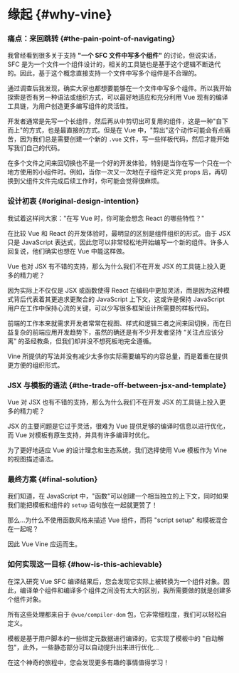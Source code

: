 # 缘起 {#why-vine}

### 痛点：来回跳转 {#the-pain-point-of-navigating}

我曾经看到很多关于支持 **"一个 SFC 文件中写多个组件"** 的讨论，但说实话，SFC 是为一个文件一个组件设计的，相关的工具链也是基于这个逻辑不断迭代的。因此，基于这个概念直接支持一个文件中写多个组件是不合理的。

通过调查后我发现，确实大家也都想要能够在一个文件中写多个组件。所以我开始探索是否有另一种语法或组织方式，可以最好地适应和充分利用 Vue 现有的编译工具链，为用户创造更多编写组件的灵活性。

开发者通常是先写一个长组件，然后再从中剪切出可复用的组件，这是一种"自下而上"的方式，也是最直接的方式。但是在 Vue 中，"剪出"这个动作可能会有点痛苦，因为我们总是需要创建一个新的 `.vue` 文件，写一些样板代码，然后才能开始写我们自己的代码。

在多个文件之间来回切换也不是一个好的开发体验，特别是当你在写一个只在一个地方使用的小组件时。例如，当你一次又一次地在子组件定义完 props 后，再切换到父组件文件完成后续工作时，你可能会觉得很麻烦。

### 设计初衷 {#original-design-intention}

我试着这样问大家："在写 Vue 时，你可能会想念 React 的哪些特性？"

在比较 Vue 和 React 的开发体验时，最明显的区别是组件组织的形式。由于 JSX 只是 JavaScript 表达式，因此您可以非常轻松地开始编写一个新的组件。许多人回复说，他们确实也想在 Vue 中能这样做。

Vue 也对 JSX 有不错的支持，那么为什么我们不在开发 JSX 的工具链上投入更多的精力呢？

因为实际上不仅仅是 JSX 或函数使得 React 在编码中更加灵活，而是因为这种模式背后代表着其更追求更聚合的 JavaScript 上下文，这或许是保持 JavaScript 用户在工作中保持心流的关键，可以少写很多框架设计所需要的样板代码。

前端的工作本来就需求开发者常常在视图、样式和逻辑三者之间来回切换，而在日益复杂的前端应用开发趋势下，虽然的确还是有不少开发者坚持 “关注点应该分离” 的圣经教条，但我们却并没不想死板地完全遵循。

Vine 所提供的写法并没有减少太多你实际需要编写的内容总量，而是着重在提供更方便的组织形式。

### JSX 与模板的语法 {#the-trade-off-between-jsx-and-template}

Vue 对 JSX 也有不错的支持，那么为什么我们不在开发 JSX 的工具链上投入更多的精力呢？

JSX 的主要问题是它过于灵活，很难为 Vue 提供足够的编译时信息以进行优化，而 Vue 对模板有原生支持，并具有许多编译时优化。

为了更好地适应 Vue 的设计理念和生态系统，我们选择使用 Vue 模板作为 Vine 的视图描述语法。

### 最终方案 {#final-solution}

我们知道，在 JavaScript 中，"函数"可以创建一个相当独立的上下文，同时如果我们能把模板和组件的 `setup` 语句放在一起就更赞了！

那么...为什么不使用函数风格来描述 Vue 组件，而将 "script setup" 和模板混合在一起呢？

因此 Vue Vine 应运而生。

### 如何实现这一目标 {#how-is-this-achievable}

在深入研究 Vue SFC 编译结果后，您会发现它实际上被转换为一个组件对象。因此，编译单个组件和编译多个组件之间没有太大的区别，我所需要做的就是创建多个组件对象。

所有这些处理都来自于 `@vue/compiler-dom` 包，它非常细粒度，我们可以轻松自定义。

模板是基于用户脚本的一些绑定元数据进行编译的，它实现了模板中的 "自动解包"，此外，一些静态部分可以自动提升出来进行优化...

在这个神奇的旅程中，您会发现更多有趣的事情值得学习！
